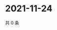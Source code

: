 # 2021-11-24

共 0 条

<!-- BEGIN WEIBO -->
<!-- 最后更新时间 Wed Nov 24 2021 05:10:02 GMT+0800 (China Standard Time) -->

<!-- END WEIBO -->
